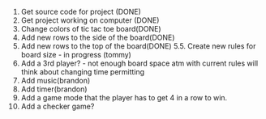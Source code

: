 1. Get source code for project (DONE)
2. Get project working on computer (DONE)
3. Change colors of tic tac toe board(DONE)
4. Add new rows to the side of the board(DONE)
5. Add new rows to the top of the board(DONE)
5.5. Create new rules for board size - in progress (tommy)
6. Add a 3rd player? - not enough board space atm with current rules will think about changing time permitting
7. Add music(brandon)
8. Add timer(brandon)
9. Add a game mode that the player has to get 4 in a row to win.
10. Add a checker game? 
